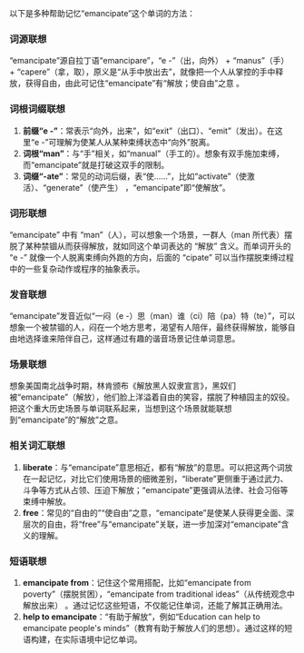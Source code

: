 以下是多种帮助记忆“emancipate”这个单词的方法：

### 词源联想
“emancipate”源自拉丁语“emancipare”，“e -”（出，向外） + “manus”（手） + “capere”（拿，取），原义是“从手中放出去”，就像把一个人从掌控的手中释放，获得自由，由此可记住“emancipate”有“解放；使自由”之意 。

### 词根词缀联想
1. **前缀“e -”**：常表示“向外，出来”，如“exit”（出口）、“emit”（发出）。在这里“e -”可理解为使某人从某种束缚状态中“向外”脱离。
2. **词根“man”**：与“手”相关，如“manual”（手工的）。想象有双手施加束缚，而“emancipate”就是打破这双手的限制。
3. **词缀“-ate”**：常见的动词后缀，表“使……”，比如“activate”（使激活）、“generate”（使产生） ，“emancipate”即“使解放”。

### 词形联想
“emancipate” 中有 “man”（人），可以想象一个场景，一群人（man 所代表）摆脱了某种禁锢从而获得解放，就如同这个单词表达的 “解放” 含义。而单词开头的 “e -” 就像一个人脱离束缚向外跑的方向，后面的 “cipate” 可以当作摆脱束缚过程中的一些复杂动作或程序的抽象表示。

### 发音联想
“emancipate”发音近似“一闷（e -）思（man）谁（ci）陪（pa）特（te）”，可以想象一个被禁锢的人，闷在一个地方思考，渴望有人陪伴，最终获得解放，能够自由地选择谁来陪伴自己，这样通过有趣的谐音场景记住单词意思。

### 场景联想
想象美国南北战争时期，林肯颁布《解放黑人奴隶宣言》，黑奴们被“emancipate”（解放），他们脸上洋溢着自由的笑容，摆脱了种植园主的奴役。把这个重大历史场景与单词联系起来，当想到这个场景就能联想到“emancipate”的“解放”之意。

### 相关词汇联想
1. **liberate**：与“emancipate”意思相近，都有“解放”的意思。可以把这两个词放在一起记忆，对比它们使用场景的细微差别，“liberate”更侧重于通过武力、斗争等方式从占领、压迫下解放；“emancipate”更强调从法律、社会习俗等束缚中解放。
2. **free**：常见的“自由的”“使自由”之意，“emancipate”是使某人获得更全面、深层次的自由，将“free”与“emancipate”关联，进一步加深对“emancipate”含义的理解。

### 短语联想
1. **emancipate from**：记住这个常用搭配，比如“emancipate from poverty”（摆脱贫困），“emancipate from traditional ideas”（从传统观念中解放出来） 。通过记忆这些短语，不仅能记住单词，还能了解其正确用法。
2. **help to emancipate**：“有助于解放”，例如“Education can help to emancipate people's minds”（教育有助于解放人们的思想）。通过这样的短语构建，在实际语境中记忆单词。 